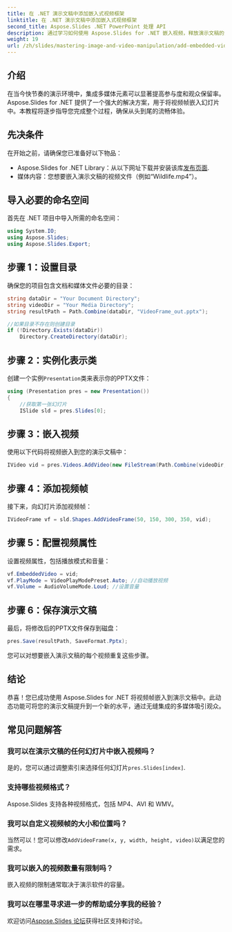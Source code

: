 ```yaml
---
title: 在 .NET 演示文稿中添加嵌入式视频框架
linktitle: 在 .NET 演示文稿中添加嵌入式视频框架
second_title: Aspose.Slides .NET PowerPoint 处理 API
description: 通过学习如何使用 Aspose.Slides for .NET 嵌入视频，释放演示文稿的潜力。本综合教程将指导您逐步完成集成多媒体元素的过程。
weight: 19
url: /zh/slides/mastering-image-and-video-manipulation/add-embedded-videos-frame/
---
```

## 介绍

在当今快节奏的演示环境中，集成多媒体元素可以显著提高参与度和观众保留率。Aspose.Slides for .NET 提供了一个强大的解决方案，用于将视频帧嵌入幻灯片中。本教程将逐步指导您完成整个过程，确保从头到尾的流畅体验。

## 先决条件

在开始之前，请确保您已准备好以下物品：

-  Aspose.Slides for .NET Library：从以下网址下载并安装该库[发布页面](https://releases.aspose.com/slides/net/).
- 媒体内容：您想要嵌入演示文稿的视频文件（例如“Wildlife.mp4”）。

## 导入必要的命名空间

首先在 .NET 项目中导入所需的命名空间：

```csharp
using System.IO;
using Aspose.Slides;
using Aspose.Slides.Export;
```

## 步骤 1：设置目录

确保您的项目包含文档和媒体文件必要的目录：

```csharp
string dataDir = "Your Document Directory";
string videoDir = "Your Media Directory";
string resultPath = Path.Combine(dataDir, "VideoFrame_out.pptx");

//如果目录不存在则创建目录
if (!Directory.Exists(dataDir))
    Directory.CreateDirectory(dataDir);
```

## 步骤 2：实例化表示类

创建一个实例`Presentation`类来表示你的PPTX文件：

```csharp
using (Presentation pres = new Presentation())
{
    //获取第一张幻灯片
    ISlide sld = pres.Slides[0];
```

## 步骤 3：嵌入视频

使用以下代码将视频嵌入到您的演示文稿中：

```csharp
IVideo vid = pres.Videos.AddVideo(new FileStream(Path.Combine(videoDir, "Wildlife.mp4"), FileMode.Open), LoadingStreamBehavior.ReadStreamAndRelease);
```

## 步骤 4：添加视频帧

接下来，向幻灯片添加视频帧：

```csharp
IVideoFrame vf = sld.Shapes.AddVideoFrame(50, 150, 300, 350, vid);
```

## 步骤 5：配置视频属性

设置视频属性，包括播放模式和音量：

```csharp
vf.EmbeddedVideo = vid;
vf.PlayMode = VideoPlayModePreset.Auto; //自动播放视频
vf.Volume = AudioVolumeMode.Loud; //设置音量
```

## 步骤 6：保存演示文稿

最后，将修改后的PPTX文件保存到磁盘：

```csharp
pres.Save(resultPath, SaveFormat.Pptx);
```

您可以对想要嵌入演示文稿的每个视频重复这些步骤。

## 结论

恭喜！您已成功使用 Aspose.Slides for .NET 将视频帧嵌入到演示文稿中。此动态功能可将您的演示文稿提升到一个新的水平，通过无缝集成的多媒体吸引观众。

## 常见问题解答

### 我可以在演示文稿的任何幻灯片中嵌入视频吗？

是的，您可以通过调整索引来选择任何幻灯片`pres.Slides[index]`.

### 支持哪些视频格式？

Aspose.Slides 支持各种视频格式，包括 MP4、AVI 和 WMV。

### 我可以自定义视频帧的大小和位置吗？

当然可以！您可以修改`AddVideoFrame(x, y, width, height, video)`以满足您的需求。

### 我可以嵌入的视频数量有限制吗？

嵌入视频的限制通常取决于演示软件的容量。

### 我可以在哪里寻求进一步的帮助或分享我的经验？

欢迎访问[Aspose.Slides 论坛](https://forum.aspose.com/c/slides/11)获得社区支持和讨论。